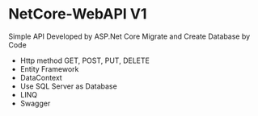 # NetCore-WebAPI V1
Simple API Developed by ASP.Net Core 
Migrate and Create Database by Code
- Http method GET, POST, PUT, DELETE
- Entity Framework
- DataContext
- Use SQL Server as Database
- LINQ
- Swagger
